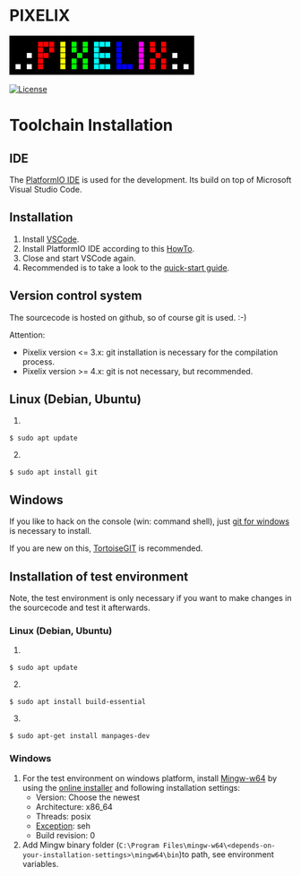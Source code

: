 # PIXELIX
![PIXELIX](./images/LogoBlack.png)

[![License](https://img.shields.io/badge/license-MIT-blue.svg)](http://choosealicense.com/licenses/mit/)

# Toolchain Installation

## IDE
The [PlatformIO IDE](https://platformio.org/platformio-ide) is used for the development. Its build on top of Microsoft Visual Studio Code.

## Installation
1. Install [VSCode](https://code.visualstudio.com/).
2. Install PlatformIO IDE according to this [HowTo](https://platformio.org/install/ide?install=vscode).
3. Close and start VSCode again.
4. Recommended is to take a look to the [quick-start guide](https://docs.platformio.org/en/latest/ide/vscode.html#quick-start).

## Version control system
The sourcecode is hosted on github, so of course git is used. :-)

Attention:
* Pixelix version <= 3.x: git installation is necessary for the compilation process.
* Pixelix version >= 4.x: git is not necessary, but recommended.

## Linux (Debian, Ubuntu)

1.
```
$ sudo apt update
```
2.
```
$ sudo apt install git
```

## Windows

If you like to hack on the console (win: command shell), just [git for windows](https://gitforwindows.org) is necessary to install.

If you are new on this, [TortoiseGIT](https://tortoisegit.org/) is recommended.

## Installation of test environment
Note, the test environment is only necessary if you want to make changes in the sourcecode and test it afterwards.

### Linux (Debian, Ubuntu)

1.
```
$ sudo apt update
```
2.
```
$ sudo apt install build-essential
```
3.
```
$ sudo apt-get install manpages-dev
```

### Windows

1. For the test environment on windows platform, install [Mingw-w64](http://mingw-w64.org/) by using the [online installer](https://sourceforge.net/projects/mingw-w64/files/Toolchains%20targetting%20Win32/Personal%20Builds/mingw-builds/installer) and following installation settings:
    * Version: Choose the newest
    * Architecture: x86_64
    * Threads: posix
    * [Exception](https://wiki.qt.io/MinGW-64-bit#Exception_handling:_SJLJ.2C_DWARF.2C_and_SEH): seh
    * Build revision: 0
2. Add Mingw binary folder (```C:\Program Files\mingw-w64\<depends-on-your-installation-settings>\mingw64\bin```)to path, see environment variables.


